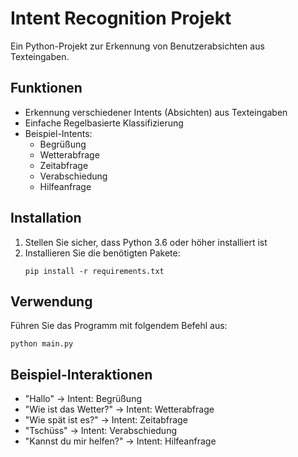 # Intent Recognition Projekt

Ein Python-Projekt zur Erkennung von Benutzerabsichten aus Texteingaben.

## Funktionen

- Erkennung verschiedener Intents (Absichten) aus Texteingaben
- Einfache Regelbasierte Klassifizierung
- Beispiel-Intents:
  - Begrüßung
  - Wetterabfrage
  - Zeitabfrage
  - Verabschiedung
  - Hilfeanfrage

## Installation

1. Stellen Sie sicher, dass Python 3.6 oder höher installiert ist
2. Installieren Sie die benötigten Pakete:
   ```
   pip install -r requirements.txt
   ```

## Verwendung

Führen Sie das Programm mit folgendem Befehl aus:
```
python main.py
```

## Beispiel-Interaktionen

- "Hallo" -> Intent: Begrüßung
- "Wie ist das Wetter?" -> Intent: Wetterabfrage
- "Wie spät ist es?" -> Intent: Zeitabfrage
- "Tschüss" -> Intent: Verabschiedung
- "Kannst du mir helfen?" -> Intent: Hilfeanfrage 